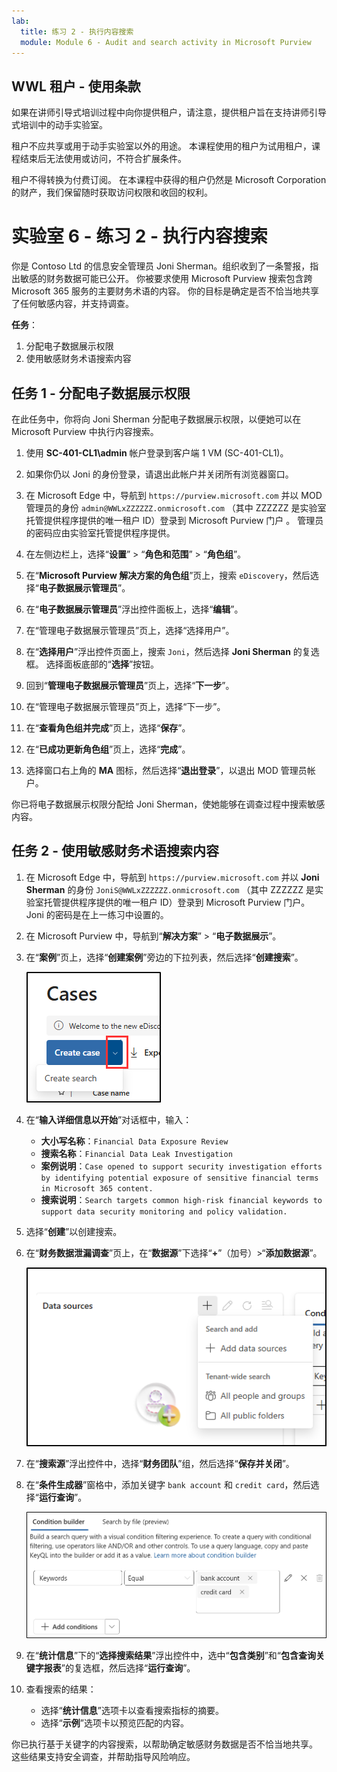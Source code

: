 ```yaml
---
lab:
  title: 练习 2 - 执行内容搜索
  module: Module 6 - Audit and search activity in Microsoft Purview
---
```


## WWL 租户 - 使用条款

如果在讲师引导式培训过程中向你提供租户，请注意，提供租户旨在支持讲师引导式培训中的动手实验室。

租户不应共享或用于动手实验室以外的用途。 本课程使用的租户为试用租户，课程结束后无法使用或访问，不符合扩展条件。

租户不得转换为付费订阅。 在本课程中获得的租户仍然是 Microsoft Corporation 的财产，我们保留随时获取访问权限和收回的权利。

# 实验室 6 - 练习 2 - 执行内容搜索

你是 Contoso Ltd 的信息安全管理员 Joni Sherman。组织收到了一条警报，指出敏感的财务数据可能已公开。 你被要求使用 Microsoft Purview 搜索包含跨 Microsoft 365 服务的主要财务术语的内容。 你的目标是确定是否不恰当地共享了任何敏感内容，并支持调查。

**任务**：

1. 分配电子数据展示权限
1. 使用敏感财务术语搜索内容

## 任务 1 - 分配电子数据展示权限

在此任务中，你将向 Joni Sherman 分配电子数据展示权限，以便她可以在 Microsoft Purview 中执行内容搜索。

1. 使用 **SC-401-CL1\admin** 帐户登录到客户端 1 VM (SC-401-CL1)。

1. 如果你仍以 Joni 的身份登录，请退出此帐户并关闭所有浏览器窗口。

1. 在 Microsoft Edge 中，导航到 `https://purview.microsoft.com` 并以 MOD 管理员的身份 `admin@WWLxZZZZZZ.onmicrosoft.com` （其中 ZZZZZZ 是实验室托管提供程序提供的唯一租户 ID）登录到 Microsoft Purview 门户  。 管理员的密码应由实验室托管提供程序提供。

1. 在左侧边栏上，选择“**设置**” > “**角色和范围**” > “**角色组**”。

1. 在“**Microsoft Purview 解决方案的角色组**”页上，搜索 `eDiscovery`，然后选择“**电子数据展示管理员**”。

1. 在“**电子数据展示管理员**”浮出控件面板上，选择“**编辑**”。

1. 在“管理电子数据展示管理员”页上，选择“选择用户”。

1. 在“**选择用户**”浮出控件页面上，搜索 `Joni`，然后选择 **Joni Sherman** 的复选框。 选择面板底部的“**选择**”按钮。

1. 回到“**管理电子数据展示管理员**”页上，选择“**下一步**”。

1. 在“管理电子数据展示管理员”页上，选择“下一步”。

1. 在“**查看角色组并完成**”页上，选择“**保存**”。

1. 在“**已成功更新角色组**”页上，选择“**完成**”。

1. 选择窗口右上角的 **MA** 图标，然后选择“**退出登录**”，以退出 MOD 管理员帐户。

你已将电子数据展示权限分配给 Joni Sherman，使她能够在调查过程中搜索敏感内容。

## 任务 2 - 使用敏感财务术语搜索内容

1. 在 Microsoft Edge 中，导航到 `https://purview.microsoft.com` 并以 **Joni Sherman** 的身份 `JoniS@WWLxZZZZZZ.onmicrosoft.com` （其中 ZZZZZZ 是实验室托管提供程序提供的唯一租户 ID）登录到 Microsoft Purview 门户。 Joni 的密码是在上一练习中设置的。

1. 在 Microsoft Purview 中，导航到“**解决方案**” > “**电子数据展示**”。

1. 在“**案例**”页上，选择“**创建案例**”旁边的下拉列表，然后选择“**创建搜索**”。

   ![显示在电子数据展示中的何处创建搜索的屏幕截图。](../Media/ediscovery-create-search.png)

1. 在“**输入详细信息以开始**”对话框中，输入：

   - **大小写名称**：`Financial Data Exposure Review`
   - **搜索名称**：`Financial Data Leak Investigation`
   - **案例说明**：`Case opened to support security investigation efforts by identifying potential exposure of sensitive financial terms in Microsoft 365 content.`
   - **搜索说明**：`Search targets common high-risk financial keywords to support data security monitoring and policy validation.`

1. 选择“**创建**”以创建搜索。

1. 在“**财务数据泄漏调查**”页上，在“**数据源**”下选择“**+**”（加号）>“**添加数据源**”。

   ![显示在内容搜索中添加数据源的屏幕截图。](../Media/content-search-data-sources.png)

1. 在“**搜索源**”浮出控件中，选择“**财务团队**”组，然后选择“**保存并关闭**”。

1. 在“**条件生成器**”窗格中，添加关键字 `bank account` 和 `credit card`，然后选择“**运行查询**”。

   ![显示内容搜索中的条件生成器的屏幕截图。](../Media/content-search-query-builder.png)

1. 在“**统计信息**”下的“**选择搜索结果**”浮出控件中，选中“**包含类别**”和“**包含查询关键字报表**”的复选框，然后选择“**运行查询**”。

1. 查看搜索的结果：

   - 选择“**统计信息**”选项卡以查看搜索指标的摘要。
   - 选择“**示例**”选项卡以预览匹配的内容。

你已执行基于关键字的内容搜索，以帮助确定敏感财务数据是否不恰当地共享。 这些结果支持安全调查，并帮助指导风险响应。
